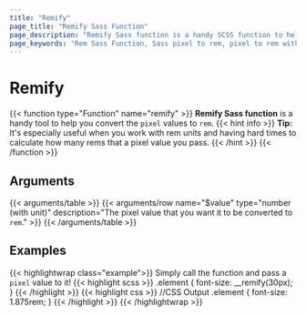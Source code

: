 ```yaml
---
title: "Remify"
page_title: "Remify Sass Function"
page_description: "Remify Sass function is a handy SCSS function to help you convert the pixel values to rem."
page_keywords: "Rem Sass Function, Sass pixel to rem, pixel to rem with Sass, SCSS pixel to rem, pixel to rem, How to convert pixel to rem, CSS rem unit, Sass, SCSS, Sass Library, Sass Libraries"
---
```


# Remify

{{< function type="Function" name="remify" >}}
**Remify Sass function** is a handy tool to help you convert the `pixel` values to `rem`. 
{{< hint info >}}
**Tip:** It's especially useful when you work with rem units and having hard times to calculate how many rems that a pixel value you pass.
{{< /hint >}}
{{< /function >}}
## Arguments

{{< arguments/table >}}
  {{< arguments/row name="$value" type="number (with unit)" description="The pixel value that you want it to be converted to `rem`." >}}
{{< /arguments/table >}}

## Examples

{{< highlightwrap class="example">}}
Simply call the function and pass a `pixel` value to it!
{{< highlight scss >}}
.element {
  font-size: __remify(30px);
}
{{< /highlight >}}
{{< highlight css >}}
//CSS Output
.element {
  font-size: 1.875rem;
}
{{< /highlight >}}
{{< /highlightwrap >}}
